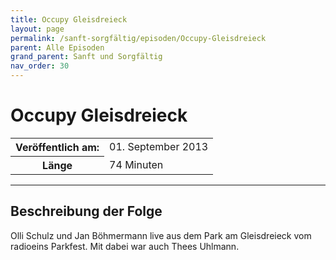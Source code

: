 ```yaml
---
title: Occupy Gleisdreieck
layout: page
permalink: /sanft-sorgfältig/episoden/Occupy-Gleisdreieck
parent: Alle Episoden
grand_parent: Sanft und Sorgfältig
nav_order: 30
---
```


# Occupy Gleisdreieck
<table class="resp-table dcf-table dcf-table-responsive dcf-table-bordered dcf-table-striped dcf-w-100%">
                    <tbody>
                        <tr>
                            <th scope="row">Veröffentlich am:</th>
                            <td data-label="Veröffentlich am:">01. September 2013</td>
                        </tr>
                        <tr>
                            <th scope="row">Länge </th>
                            <td data-label="Länge ">74 Minuten</td>
                        </tr></tbody>
                </table>

***

## Beschreibung der Folge

<div>
Olli Schulz und Jan Böhmermann live aus dem Park am Gleisdreieck vom radioeins Parkfest. Mit dabei war auch Thees Uhlmann.  
</div>

